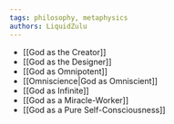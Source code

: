 ```yaml
---
tags: philosophy, metaphysics
authors: LiquidZulu
---
```


- [[God as the Creator]]
- [[God as the Designer]]
- [[God as Omnipotent]]
- [[Omniscience|God as Omniscient]]
- [[God as Infinite]]
- [[God as a Miracle-Worker]]
- [[God as a Pure Self-Consciousness]]